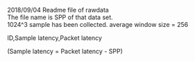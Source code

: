 2018/09/04 Readme file of rawdata  
The file name is SPP of that data set.  
 1024^3 sample has been collected. average window size = 256  

ID,Sample latency,Packet latency

(Sample latency = Packet latency - SPP)
